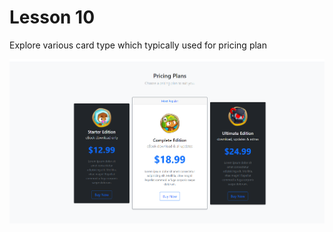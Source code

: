 # Lesson 10

Explore various card type which typically used for pricing plan

![](https://github.com/wallik2/bootstrap-5-tutorial/blob/lesson-10/readmepic/_23-57%20screenshot.png?raw=true)

